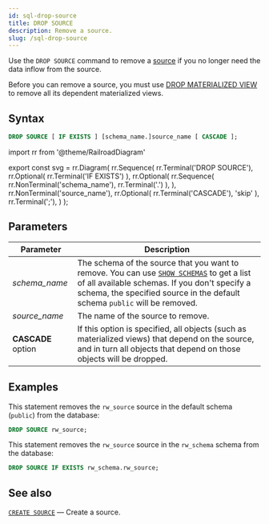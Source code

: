 ```yaml
---
id: sql-drop-source
title: DROP SOURCE
description: Remove a source.
slug: /sql-drop-source
---
```


<head>
  <link rel="canonical" href="https://docs.risingwave.com/docs/current/sql-drop-source/" />
</head>

Use the `DROP SOURCE` command to remove a [source](sql-create-source.md) if you no longer need the data inflow from the source.

Before you can remove a source, you must use [DROP MATERIALIZED VIEW](sql-drop-mv.md) to remove all its dependent materialized views.

## Syntax

```sql
DROP SOURCE [ IF EXISTS ] [schema_name.]source_name [ CASCADE ];
```

import rr from '@theme/RailroadDiagram'

export const svg = rr.Diagram(
rr.Sequence(
rr.Terminal('DROP SOURCE'),
rr.Optional(
rr.Terminal('IF EXISTS')
),
rr.Optional(
rr.Sequence(
rr.NonTerminal('schema_name'),
rr.Terminal('.')
),
),
rr.NonTerminal('source_name'),
rr.Optional(
rr.Terminal('CASCADE'), 'skip'
),
rr.Terminal(';'),
)
);

<Drawer SVG={svg} />

## Parameters

| Parameter          | Description                                                                                                                                                                                                                                     |
| ------------------ | ----------------------------------------------------------------------------------------------------------------------------------------------------------------------------------------------------------------------------------------------- |
| _schema_name_      | The schema of the source that you want to remove. You can use [`SHOW SCHEMAS`](sql-show-schemas.md) to get a list of all available schemas. If you don't specify a schema, the specified source in the default schema `public` will be removed. |
| _source_name_      | The name of the source to remove.                                                                                                                                                                                                               |
| **CASCADE** option | If this option is specified, all objects (such as materialized views) that depend on the source, and in turn all objects that depend on those objects will be dropped.                                                                          |

## Examples

This statement removes the `rw_source` source in the default schema (`public`) from the database:

```sql
DROP SOURCE rw_source;
```

This statement removes the `rw_source` source in the `rw_schema` schema from the database:

```sql
DROP SOURCE IF EXISTS rw_schema.rw_source;
```

## See also

[`CREATE SOURCE`](sql-create-source.md) — Create a source.
